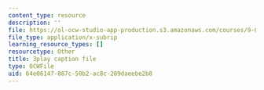 ```yaml
---
content_type: resource
description: ''
file: https://ol-ocw-studio-app-production.s3.amazonaws.com/courses/9-00-introduction-to-psychology-fall-2004/64e06147887c50b2ac8c209daeebe2b8_10508.vtt
file_type: application/x-subrip
learning_resource_types: []
resourcetype: Other
title: 3play caption file
type: OCWFile
uid: 64e06147-887c-50b2-ac8c-209daeebe2b8
---
```

